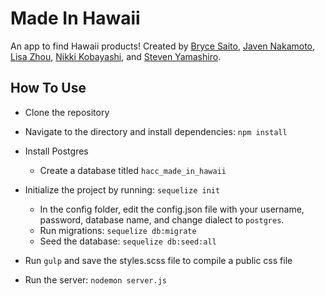 # Made In Hawaii
An app to find Hawaii products! Created by [Bryce Saito](https://github.com/tokumori), [Javen Nakamoto](https://github.com/javenkn), [Lisa Zhou](https://github.com/herrolisa), [Nikki Kobayashi](https://github.com/ynikki), and [Steven Yamashiro](https://github.com/SpaceKins).

## How To Use
* Clone the repository

* Navigate to the directory and install dependencies: `npm install`

* Install Postgres
  * Create a database titled `hacc_made_in_hawaii`

* Initialize the project by running: `sequelize init`
  * In the config folder, edit the config.json file with your username, password, database name, and change dialect to `postgres`.
  * Run migrations: `sequelize db:migrate`
  * Seed the database: `sequelize db:seed:all`

* Run `gulp` and save the styles.scss file to compile a public css file

* Run the server: `nodemon server.js`
